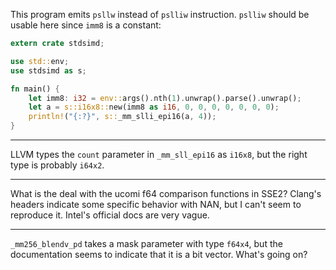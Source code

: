 This program emits `psllw` instead of `pslliw` instruction. `pslliw` should be
usable here since `imm8` is a constant:

```rust
extern crate stdsimd;

use std::env;
use stdsimd as s;

fn main() {
    let imm8: i32 = env::args().nth(1).unwrap().parse().unwrap();
    let a = s::i16x8::new(imm8 as i16, 0, 0, 0, 0, 0, 0, 0);
    println!("{:?}", s::_mm_slli_epi16(a, 4));
}
```

---

LLVM types the `count` parameter in `_mm_sll_epi16` as `i16x8`, but the right
type is probably `i64x2`.

---

What is the deal with the ucomi f64 comparison functions in SSE2? Clang's
headers indicate some specific behavior with NAN, but I can't seem to reproduce
it. Intel's official docs are very vague.

---

`_mm256_blendv_pd` takes a mask parameter with type `f64x4`, but the
documentation seems to indicate that it is a bit vector. What's going on?
